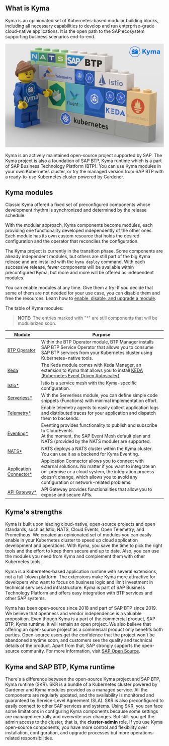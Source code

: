 ## What is Kyma

Kyma is an opinionated set of Kubernetes-based modular building blocks, including all necessary capabilities to develop and run enterprise-grade cloud-native applications.
It is the open path to the SAP ecosystem supporting business scenarios end-to-end.

![overview](assets/modular-kyma.png)

Kyma is an actively maintained open-source project supported by SAP. The Kyma project is also a foundation of SAP BTP, Kyma runtime which is a part of SAP Business Technology Platform (BTP). You can use Kyma modules in your own Kubernetes cluster, or try the managed version from SAP BTP with a ready-to-use Kubernetes cluster powered by Gardener. 



## Kyma modules 

Classic Kyma offered a fixed set of preconfigured components whose development rhythm is synchronized and determined by the release schedule. 

With the modular approach, Kyma components become modules, each providing one functionality developed independently of the other ones. Each module has its own custom resource that holds the desired configuration and the operator that reconciles the configuration. 

The Kyma project is currently in the transition phase. Some components are already independent modules, but others are still part of the big Kyma release and are installed with the `kyma deploy` command. With each successive release, fewer components will be available within preconfigured Kyma, but more and more will be offered as independent modules.

You can enable modules at any time. Give them a try! If you decide that some of them are not needed for your use case, you can disable them and free the resources. Learn how to [enable, disable, and upgrade a module](./04-operation-guides/operations/08-enable-disable-upgrade-kyma-module.md).

The table of Kyma modules:

> **NOTE:** The entries marked with "*" are still components that will be modularized soon.

| Module | Purpose |
|---|---|
| [BTP Operator](https://kyma-project.github.io/kyma/#/btp-manager/README.md) | Within the BTP Operator module, BTP Manager installs SAP BTP Service Operator that allows you to consume SAP BTP services from your Kubernetes cluster using Kubernetes-native tools. |
| [Keda](https://kyma-project.github.io/kyma/#/keda-manager/user/README.md) | The Keda module comes with Keda Manager, an extension to Kyma that allows you to install [KEDA (Kubernetes Event Driven Autoscaler)](https://keda.sh/). |
| [Istio*](https://github.com/kyma-project/istio) | Istio is a service mesh with the Kyma-specific configuration. |
| [Serverless*](https://kyma-project.github.io/kyma/#/serverless-manager/user/README.md) | With the Serverless module, you can define simple code snippets (Functions) with minimal implementation effort. |
| [Telemetry*](https://kyma-project.github.io/kyma/#/telemetry-manager/user/README.md) | Enable telemetry agents to easily collect application logs and distributed traces for your application and dispatch them to backends.|
| [Eventing*](https://github.com/kyma-project/eventing-manager) | Eventing provides functionality to publish and subscribe to CloudEvents. <br> At the moment, the SAP Event Mesh default plan and NATS (provided by the NATS module) are supported. |
| [NATS*](https://github.com/kyma-project/nats-manager) | NATS deploys a NATS cluster within the Kyma cluster. You can use it as a backend for Kyma Eventing. |
| [Application Connector*](https://github.com/kyma-project/application-connector-manager) | Application Connector allows you to connect with external solutions. No matter if you want to integrate an on-premise or a cloud system, the integration process doesn't change, which allows you to avoid any configuration or network-related problems. | 
| [API Gateway*](https://github.com/kyma-project/api-gateway) | API Gateway provides functionalities that allow you to expose and secure APIs. |

## Kyma's strengths
Kyma is built upon leading cloud-native, open-source projects and open standards, such as Istio, NATS, Cloud Events, Open Telemetry, and Prometheus. We created an opinionated set of modules you can easily enable in your Kubernetes cluster to speed up cloud application development and operations. With Kyma, you save the time to pick the right tools and the effort to keep them secure and up to date. Also, you can use the modules you need from Kyma and complement them with other Kubernetes tools.

Kyma is a Kubernetes-based application runtime with several extensions, not a full-blown platform. The extensions make Kyma more attractive for developers who want to focus on business logic and limit investment in technical services and infrastructure. Kyma is part of SAP Business Technology Platform and offers easy integration with BTP services and other SAP systems. 
 
Kyma has been open-source since 2018 and part of SAP BTP since 2019. We believe that openness and vendor independence is a valuable proposition. Even though Kyma is a part of the commercial product, SAP BTP, Kyma runtime, it will remain an open project. We also believe that offering an open-source project as a commercial product only benefits both parties. Open-source users get the confidence that the project won't be abandoned anytime soon, and customers see the quality and technical details of the product. Apart from that, SAP strongly supports the open-source community. For more information, visit [SAP Open Source](https://community.sap.com/topics/open-source).

## Kyma and SAP BTP, Kyma runtime
There's a difference between the open-source Kyma project and SAP BTP, Kyma runtime (SKR). SKR is a bundle of a Kubernetes cluster powered by Gardener and Kyma modules provided as a managed service. All the components are regularly updated, and the availability is monitored and guaranteed by Service-Level Agreement (SLA). SKR is also preconfigured to easily connect to other SAP services and systems. Using SKR, you can face some limitations in configuring Kyma components because some settings are managed centrally and overwrite user changes. But still, you get the admin access to the cluster, that is, the **cluster-admin** role. If you use Kyma open-source components, you have more control and flexibility over installation, configuration, and upgrade processes but more operations-related responsibilities.
